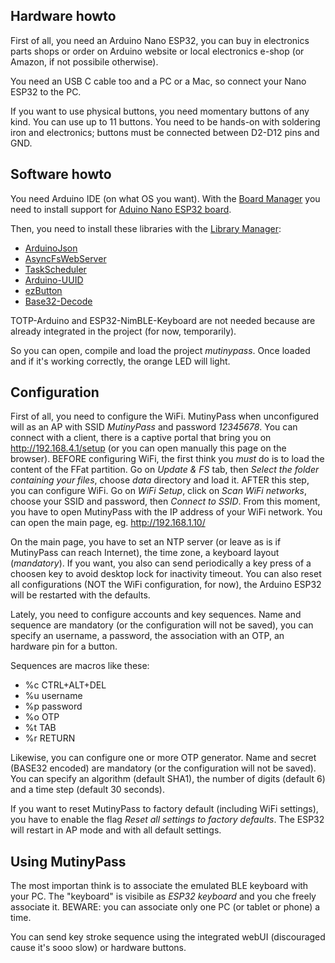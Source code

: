## Hardware howto

First of all, you need an Arduino Nano ESP32, you can buy in electronics parts shops or order on Arduino website or local electronics e-shop (or Amazon, if not possibile otherwise).

You need an USB C cable too and a PC or a Mac, so connect your Nano ESP32 to the PC.

If you want to use physical buttons, you need momentary buttons of any kind. You can use up to 11 buttons. You need to be hands-on with soldering iron and electronics; buttons must be connected between D2-D12 pins and GND.

## Software howto

You need Arduino IDE (on what OS you want). With the [Board Manager](https://support.arduino.cc/hc/en-us/articles/360016119519-Add-boards-to-Arduino-IDE) you need to install support for [Aduino Nano ESP32 board](https://docs.arduino.cc/tutorials/nano-esp32/getting-started-nano-esp32/).

Then, you need to install these libraries with the [Library Manager](https://docs.arduino.cc/software/ide-v1/tutorials/installing-libraries/):
 * [ArduinoJson](https://github.com/bblanchon/ArduinoJson)
 * [AsyncFsWebServer](https://github.com/cotestatnt/async-esp-fs-webserver)
 * [TaskScheduler](https://github.com/arkhipenko/TaskScheduler)
 * [Arduino-UUID](https://github.com/RobTillaart/UUID)
 * [ezButton](https://github.com/ArduinoGetStarted/button)
 * [Base32-Decode](https://github.com/dirkx/Arduino-Base32-Decode)

TOTP-Arduino and ESP32-NimBLE-Keyboard are not needed because are already integrated in the project (for now, temporarily).

So you can open, compile and load the project *mutinypass*. Once loaded and if it's working correctly, the orange LED will light.

## Configuration

First of all, you need to configure the WiFi. MutinyPass when unconfigured will as an AP with SSID *MutinyPass* and password *12345678*. You can connect with a client, there is a captive portal that bring you on http://192.168.4.1/setup (or you can open manually this page on the browser).
BEFORE configuring WiFi, the first think you *must* do is to load the content of the FFat partition. Go on *Update & FS* tab, then *Select the folder containing your files*, choose *data* directory and load it.
AFTER this step, you can configure WiFi. Go on *WiFi Setup*, click on *Scan WiFi networks*, choose your SSID and password, then *Connect to SSID*. From this moment, you have to open MutinyPass with the IP address of your WiFi network. You can open the main page, eg. http://192.168.1.10/

On the main page, you have to set an NTP server (or leave as is if MutinyPass can reach Internet), the time zone, a keyboard layout (*mandatory*). If you want, you also can send periodically a key press of a choosen key to avoid desktop lock for inactivity timeout. 
You can also reset all configurations (NOT the WiFi configuration, for now), the Arduino ESP32 will be restarted with the defaults.

Lately, you need to configure accounts and key sequences. Name and sequence are mandatory (or the configuration will not be saved), you can specify an username, a password, the association with an OTP, an hardware pin for a button.

Sequences are macros like these:
 * %c CTRL+ALT+DEL
 * %u username
 * %p password
 * %o OTP
 * %t TAB
 * %r RETURN

Likewise, you can configure one or more OTP generator. Name and secret (BASE32 encoded) are mandatory (or the configuration will not be saved). You can specify an algorithm (default SHA1), the number of digits (default 6) and a time step (default 30 seconds).

If you want to reset MutinyPass to factory default (including WiFi settings), you have to enable the flag *Reset all settings to factory defaults*. The ESP32 will restart in AP mode and with all default settings.

## Using MutinyPass

The most importan think is to associate the emulated BLE keyboard with your PC. The "keyboard" is visibile as *ESP32 keyboard* and you che freely associate it. BEWARE: you can associate only one PC (or tablet or phone) a time.

You can send key stroke sequence using the integrated webUI (discouraged cause it's sooo slow) or hardware buttons.
